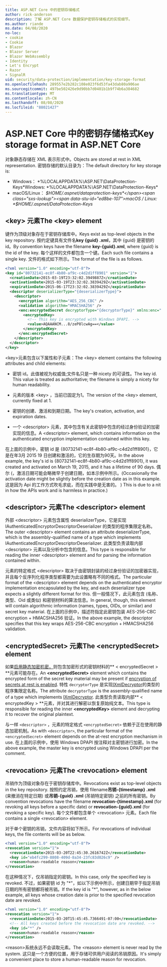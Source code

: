 ```yaml
---
title: ASP.NET Core 中的密钥存储格式
author: rick-anderson
description: 了解 ASP.NET Core 数据保护密钥存储格式的实现细节。
ms.author: riande
ms.date: 04/08/2020
no-loc:
- cookie
- Cookie
- Blazor
- Blazor Server
- Blazor WebAssembly
- Identity
- Let's Encrypt
- Razor
- SignalR
uid: security/data-protection/implementation/key-storage-format
ms.openlocfilehash: 289557e2b282c108e023f6d53fa43dab80a906ae
ms.sourcegitcommit: 497be502426e9d90bb7d0401b1b9f74b6a384682
ms.translationtype: MT
ms.contentlocale: zh-CN
ms.lasthandoff: 08/08/2020
ms.locfileid: "88021427"
---
```

# <a name="key-storage-format-in-aspnet-core"></a><span data-ttu-id="ed8be-103">ASP.NET Core 中的密钥存储格式</span><span class="sxs-lookup"><span data-stu-id="ed8be-103">Key storage format in ASP.NET Core</span></span>

<a name="data-protection-implementation-key-storage-format"></a>

<span data-ttu-id="ed8be-104">对象静态存储在 XML 表示形式中。</span><span class="sxs-lookup"><span data-stu-id="ed8be-104">Objects are stored at rest in XML representation.</span></span> <span data-ttu-id="ed8be-105">密钥存储的默认目录为：</span><span class="sxs-lookup"><span data-stu-id="ed8be-105">The default directory for key storage is:</span></span>

* <span data-ttu-id="ed8be-106">Windows： \*%LOCALAPPDATA%\ASP.NET\DataProtection-Keys\*</span><span class="sxs-lookup"><span data-stu-id="ed8be-106">Windows: \*%LOCALAPPDATA%\ASP.NET\DataProtection-Keys\*</span></span>
* <span data-ttu-id="ed8be-107">macOS/Linux： *$HOME/.aspnet/dataprotection-keys*</span><span class="sxs-lookup"><span data-stu-id="ed8be-107">macOS / Linux: *$HOME/.aspnet/DataProtection-Keys*</span></span>

## <a name="the-key-element"></a><span data-ttu-id="ed8be-108">\<key> 元素</span><span class="sxs-lookup"><span data-stu-id="ed8be-108">The \<key> element</span></span>

<span data-ttu-id="ed8be-109">键作为顶级对象存在于密钥存储库中。</span><span class="sxs-lookup"><span data-stu-id="ed8be-109">Keys exist as top-level objects in the key repository.</span></span> <span data-ttu-id="ed8be-110">按约定键具有文件名**key {guid} .xml**，其中 {guid} 是密钥的 id。</span><span class="sxs-lookup"><span data-stu-id="ed8be-110">By convention keys have the filename **key-{guid}.xml**, where {guid} is the id of the key.</span></span> <span data-ttu-id="ed8be-111">每个这样的文件都包含一个键。</span><span class="sxs-lookup"><span data-stu-id="ed8be-111">Each such file contains a single key.</span></span> <span data-ttu-id="ed8be-112">文件的格式如下所示。</span><span class="sxs-lookup"><span data-stu-id="ed8be-112">The format of the file is as follows.</span></span>

```xml
<?xml version="1.0" encoding="utf-8"?>
<key id="80732141-ec8f-4b80-af9c-c4d2d1ff8901" version="1">
  <creationDate>2015-03-19T23:32:02.3949887Z</creationDate>
  <activationDate>2015-03-19T23:32:02.3839429Z</activationDate>
  <expirationDate>2015-06-17T23:32:02.3839429Z</expirationDate>
  <descriptor deserializerType="{deserializerType}">
    <descriptor>
      <encryption algorithm="AES_256_CBC" />
      <validation algorithm="HMACSHA256" />
      <enc:encryptedSecret decryptorType="{decryptorType}" xmlns:enc="...">
        <encryptedKey>
          <!-- This key is encrypted with Windows DPAPI. -->
          <value>AQAAANCM...8/zeP8lcwAg==</value>
        </encryptedKey>
      </enc:encryptedSecret>
    </descriptor>
  </descriptor>
</key>
```

<span data-ttu-id="ed8be-113">\<key>元素包含以下属性和子元素：</span><span class="sxs-lookup"><span data-stu-id="ed8be-113">The \<key> element contains the following attributes and child elements:</span></span>

* <span data-ttu-id="ed8be-114">密钥 id。此值被视为权威值;文件名只是一种 nicety 的可读性。</span><span class="sxs-lookup"><span data-stu-id="ed8be-114">The key id. This value is treated as authoritative; the filename is simply a nicety for human readability.</span></span>

* <span data-ttu-id="ed8be-115">元素的版本 \<key> ，当前已固定为1。</span><span class="sxs-lookup"><span data-stu-id="ed8be-115">The version of the \<key> element, currently fixed at 1.</span></span>

* <span data-ttu-id="ed8be-116">密钥的创建、激活和到期日期。</span><span class="sxs-lookup"><span data-stu-id="ed8be-116">The key's creation, activation, and expiration dates.</span></span>

* <span data-ttu-id="ed8be-117">一个 \<descriptor> 元素，其中包含有关此密钥中包含的经过身份验证的加密实现的信息。</span><span class="sxs-lookup"><span data-stu-id="ed8be-117">A \<descriptor> element, which contains information on the authenticated encryption implementation contained within this key.</span></span>

<span data-ttu-id="ed8be-118">在上面的示例中，密钥 id 是 {80732141-ec8f-4b80-af9c-c4d2d1ff8901}，它是在年3月 2015 19 日创建和激活的，它的生存期为90天。</span><span class="sxs-lookup"><span data-stu-id="ed8be-118">In the above example, the key's id is {80732141-ec8f-4b80-af9c-c4d2d1ff8901}, it was created and activated on March 19, 2015, and it has a lifetime of 90 days.</span></span> <span data-ttu-id="ed8be-119">偶尔 (，激活日期可能会略微早于创建日期，如本示例中所示。</span><span class="sxs-lookup"><span data-stu-id="ed8be-119">(Occasionally the activation date might be slightly before the creation date as in this example.</span></span> <span data-ttu-id="ed8be-120">这是因为 Api 的工作方式吹毛求疵，而在实践中是无害的。 ) </span><span class="sxs-lookup"><span data-stu-id="ed8be-120">This is due to a nit in how the APIs work and is harmless in practice.)</span></span>

## <a name="the-descriptor-element"></a><span data-ttu-id="ed8be-121">\<descriptor> 元素</span><span class="sxs-lookup"><span data-stu-id="ed8be-121">The \<descriptor> element</span></span>

<span data-ttu-id="ed8be-122">外部 \<descriptor> 元素包含属性 deserializerType，它是实现 IAuthenticatedEncryptorDescriptorDeserializer 的类型的程序集限定名称。</span><span class="sxs-lookup"><span data-stu-id="ed8be-122">The outer \<descriptor> element contains an attribute deserializerType, which is the assembly-qualified name of a type which implements IAuthenticatedEncryptorDescriptorDeserializer.</span></span> <span data-ttu-id="ed8be-123">此类型负责读取内部 \<descriptor> 元素以及分析中包含的信息。</span><span class="sxs-lookup"><span data-stu-id="ed8be-123">This type is responsible for reading the inner \<descriptor> element and for parsing the information contained within.</span></span>

<span data-ttu-id="ed8be-124">元素的特定格式 \<descriptor> 取决于由密钥封装的经过身份验证的加密器实现，并且每个反序列化程序类型都需要为此设置略有不同的格式。</span><span class="sxs-lookup"><span data-stu-id="ed8be-124">The particular format of the \<descriptor> element depends on the authenticated encryptor implementation encapsulated by the key, and each deserializer type expects a slightly different format for this.</span></span> <span data-ttu-id="ed8be-125">但一般情况下，此元素包含 (名称、类型、Oid 或类似) 和密钥材料的算法信息。</span><span class="sxs-lookup"><span data-stu-id="ed8be-125">In general, though, this element will contain algorithmic information (names, types, OIDs, or similar) and secret key material.</span></span> <span data-ttu-id="ed8be-126">在上面的示例中，描述符指定此密钥包装 AES-256-CBC encryption + HMACSHA256 验证。</span><span class="sxs-lookup"><span data-stu-id="ed8be-126">In the above example, the descriptor specifies that this key wraps AES-256-CBC encryption + HMACSHA256 validation.</span></span>

## <a name="the-encryptedsecret-element"></a><span data-ttu-id="ed8be-127">\<encryptedSecret> 元素</span><span class="sxs-lookup"><span data-stu-id="ed8be-127">The \<encryptedSecret> element</span></span>

<span data-ttu-id="ed8be-128">如果[启用静态加密机密，](xref:security/data-protection/implementation/key-encryption-at-rest)则包含加密形式的密钥材料的\*\* &lt; encryptedSecret &gt; \*\*元素可能存在。</span><span class="sxs-lookup"><span data-stu-id="ed8be-128">An **&lt;encryptedSecret&gt;** element which contains the encrypted form of the secret key material may be present if [encryption of secrets at rest is enabled](xref:security/data-protection/implementation/key-encryption-at-rest).</span></span> <span data-ttu-id="ed8be-129">特性 `decryptorType` 是实现[IXmlDecryptor](/dotnet/api/microsoft.aspnetcore.dataprotection.xmlencryption.ixmldecryptor)的类型的程序集限定名称。</span><span class="sxs-lookup"><span data-stu-id="ed8be-129">The attribute `decryptorType` is the assembly-qualified name of a type which implements [IXmlDecryptor](/dotnet/api/microsoft.aspnetcore.dataprotection.xmlencryption.ixmldecryptor).</span></span> <span data-ttu-id="ed8be-130">此类型负责读取内部\*\* &lt; encryptedKey &gt; \*\*元素，并对其进行解密以恢复原始纯文本。</span><span class="sxs-lookup"><span data-stu-id="ed8be-130">This type is responsible for reading the inner **&lt;encryptedKey&gt;** element and decrypting it to recover the original plaintext.</span></span>

<span data-ttu-id="ed8be-131">与一样 `<descriptor>` ，元素的特定格式 `<encryptedSecret>` 依赖于正在使用的静态加密机制。</span><span class="sxs-lookup"><span data-stu-id="ed8be-131">As with `<descriptor>`, the particular format of the `<encryptedSecret>` element depends on the at-rest encryption mechanism in use.</span></span> <span data-ttu-id="ed8be-132">在上面的示例中，使用 Windows DPAPI 按注释对主密钥进行加密。</span><span class="sxs-lookup"><span data-stu-id="ed8be-132">In the above example, the master key is encrypted using Windows DPAPI per the comment.</span></span>

## <a name="the-revocation-element"></a><span data-ttu-id="ed8be-133">\<revocation> 元素</span><span class="sxs-lookup"><span data-stu-id="ed8be-133">The \<revocation> element</span></span>

<span data-ttu-id="ed8be-134">吊销作为顶级对象存在于密钥存储库中。</span><span class="sxs-lookup"><span data-stu-id="ed8be-134">Revocations exist as top-level objects in the key repository.</span></span> <span data-ttu-id="ed8be-135">按照约定吊销，使用 filename**吊销-{timestamp} .xml** (来撤消在特定日期) 或**吊销-{guid} .xml** (吊销特定密钥) 之前的所有密钥。</span><span class="sxs-lookup"><span data-stu-id="ed8be-135">By convention revocations have the filename **revocation-{timestamp}.xml** (for revoking all keys before a specific date) or **revocation-{guid}.xml** (for revoking a specific key).</span></span> <span data-ttu-id="ed8be-136">每个文件都包含单个 \<revocation> 元素。</span><span class="sxs-lookup"><span data-stu-id="ed8be-136">Each file contains a single \<revocation> element.</span></span>

<span data-ttu-id="ed8be-137">对于单个密钥的吊销，文件内容将如下所示。</span><span class="sxs-lookup"><span data-stu-id="ed8be-137">For revocations of individual keys, the file contents will be as below.</span></span>

```xml
<?xml version="1.0" encoding="utf-8"?>
<revocation version="1">
  <revocationDate>2015-03-20T22:45:30.2616742Z</revocationDate>
  <key id="eb4fc299-8808-409d-8a34-23fc83d026c9" />
  <reason>human-readable reason</reason>
</revocation>
```

<span data-ttu-id="ed8be-138">在这种情况下，仅吊销指定的密钥。</span><span class="sxs-lookup"><span data-stu-id="ed8be-138">In this case, only the specified key is revoked.</span></span> <span data-ttu-id="ed8be-139">不过，如果密钥 id 为 "\*"，如以下示例中所示，创建日期早于指定吊销日期的所有密钥都将被吊销。</span><span class="sxs-lookup"><span data-stu-id="ed8be-139">If the key id is "\*", however, as in the below example, all keys whose creation date is prior to the specified revocation date are revoked.</span></span>

```xml
<?xml version="1.0" encoding="utf-8"?>
<revocation version="1">
  <revocationDate>2015-03-20T15:45:45.7366491-07:00</revocationDate>
  <!-- All keys created before the revocation date are revoked. -->
  <key id="*" />
  <reason>human-readable reason</reason>
</revocation>
```

<span data-ttu-id="ed8be-140">\<reason>系统永远不会读取元素。</span><span class="sxs-lookup"><span data-stu-id="ed8be-140">The \<reason> element is never read by the system.</span></span> <span data-ttu-id="ed8be-141">这只是一个方便的位置，用于存储可供用户阅读的吊销原因。</span><span class="sxs-lookup"><span data-stu-id="ed8be-141">It's simply a convenient place to store a human-readable reason for revocation.</span></span>
